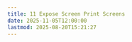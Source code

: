 ```yaml
---
title: 11 Expose Screen Print Screens
date: 2025-11-05T12:00:00
lastmod: 2025-08-20T15:21:27
---
```

